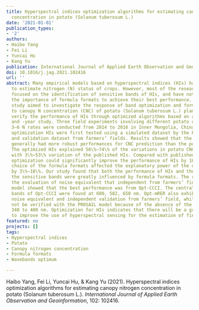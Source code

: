 ```yaml
---
title: Hyperspectral indices optimization algorithms for estimating canopy nitrogen
  concentration in potato (Solanum tuberosum L.)
date: '2021-01-01'
publication_types:
- '2'
authors:
- Haibo Yang
- Fei Li
- Yuncai Hu
- Kang Yu
publication: International Journal of Applied Earth Observation and Geoinformation
doi: 10.1016/j.jag.2021.102416
url: ''
abstract: Many empirical models based on hyperspectral indices (HIs) have been developed
  to estimate nitrogen (N) status of crops. However, most of the researches by far
  focused on the identification of sensitive bands of HIs, and have not identified
  the importance of formula formats to achieve their best performance. The current
  study aimed to investigate the response of band optimization and formula formats
  to canopy N concentration (CNC) of potato (Solanum tuberosum L.) plants, and to
  verify the performance of HIs through optimized algorithms based on a multi-site
  and -year study. Three field experiments involving different potato cultivars with
  3–6 N rates were conducted from 2014 to 2016 in Inner Mongolia, China. The band
  optimization HIs were first tested using a simulated dataset by the PROSAIL model
  and validation dataset from farmers’ fields. Results showed that the optimized HIs
  generally had more robust performances for CNC prediction than the published indices.
  The optimized HIs explained 56\%–74\% of the variations in potato CNC in contrast
  with 3\%–53\% variation of the published HIs. Compared with published HIs, band
  optimization could significantly improve the performance of HIs by 16\%–71\%. The
  choice of the formula formats affected the explanatory power of the optimized HIs
  by 3\%–18\%. Our study found that both the performance of HIs and the position of
  the sensitive bands were greatly influenced by formula formats. The results from
  the evaluation of noise equivalent that independent from farmers’ field and PROSAIL
  model showed that the best performance was from Opt-CCCI. The central sensitive
  bands of Opt-CCCI were found at 600, 582, 650 nm. Opt-mRER also exhibited well in
  noise equivalent and independent validation from farmers’ field, while they could
  not be verified with the PROSAIL model because of the absence of the wavebands from
  340 to 400 nm. Optimization for HIs indicates that there will be a great potential
  to improve the use of hyperspectral sensing for the estimation of field croṕs CNC.
featured: no
projects: []
tags:
- Hyperspectral indices
- Potato
- Canopy nitrogen concentration
- Formula formats
- Wavebands optimum

---
```


Haibo Yang, Fei Li, Yuncai Hu, & Kang Yu (2021). Hyperspectral indices optimization algorithms for estimating canopy nitrogen concentration in potato (Solanum tuberosum L.). *International Journal of Applied Earth Observation and Geoinformation*, 102: 102416.
